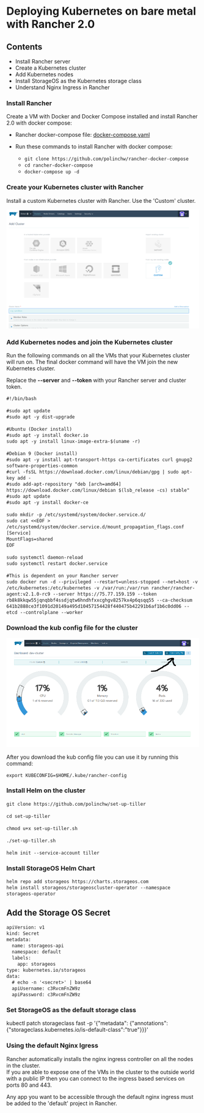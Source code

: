 # Deploying Kubernetes on bare metal with Rancher 2.0

## Contents

+ Install Rancher server
+ Create a Kubernetes cluster
+ Add Kubernetes nodes
+ Install StorageOS as the Kubernetes storage class
+ Understand Nginx Ingress in Rancher


### Install Rancher

Create a VM with Docker and Docker Compose installed and install Rancher 2.0 with docker compose:

+ Rancher docker-compose file:
 [docker-compose.yaml](https://github.com/polinchw/rancher-docker-compose/blob/master/docker-compose.yaml)

+ Run these commands to install Rancher with docker compose:
    +  ```git clone https://github.com/polinchw/rancher-docker-compose ```
    +  ```cd rancher-docker-compose ```
    +  ```docker-compose up -d```

### Create your Kubernetes cluster with Rancher

Install a custom Kubernetes cluster with Rancher.  Use the 'Custom' cluster.

![Cluster!](images/rancher.png)

### Add Kubernetes nodes and join the Kubernetes cluster

Run the following commands on all the VMs that your Kubernetes cluster will run on.  The final docker command
will have the VM join the new Kubernetes cluster.

Replace the **--server** and **--token** with your Rancher server and cluster token.

```
#!/bin/bash

#sudo apt update
#sudo apt -y dist-upgrade

#Ubuntu (Docker install)
#sudo apt -y install docker.io
sudo apt -y install linux-image-extra-$(uname -r)

#Debian 9 (Docker install)
#sudo apt -y install apt-transport-https ca-certificates curl gnupg2 software-properties-common
#curl -fsSL https://download.docker.com/linux/debian/gpg | sudo apt-key add -
#sudo add-apt-repository "deb [arch=amd64] https://download.docker.com/linux/debian $(lsb_release -cs) stable"
#sudo apt update
#sudo apt -y install docker-ce

sudo mkdir -p /etc/systemd/system/docker.service.d/
sudo cat <<EOF > /etc/systemd/system/docker.service.d/mount_propagation_flags.conf
[Service]
MountFlags=shared
EOF

sudo systemctl daemon-reload
sudo systemctl restart docker.service

#This is dependent on your Rancher server
sudo docker run -d --privileged --restart=unless-stopped --net=host -v /etc/kubernetes:/etc/kubernetes -v /var/run:/var/run rancher/rancher-agent:v2.1.0-rc9 --server https://75.77.159.159 --token rb8k8kkqw55jqnqbbf4ssdjqtw6hndhfxxcghgv8257kx4p6qsqq55 --ca-checksum 641b2888ce3f1091d20149a495d10457154428f440475b42291b6af1b6c0dd06 --etcd --controlplane --worker
```

### Download the kub config file for the cluster

![Helloservice!](images/kube.png)

After you download the kub config file you can use it by running this command:

```
export KUBECONFIG=$HOME/.kube/rancher-config
```

### Install Helm on the cluster

```
git clone https://github.com/polinchw/set-up-tiller

cd set-up-tiller

chmod u+x set-up-tiller.sh

./set-up-tiller.sh

helm init --service-account tiller

```

### Install StorageOS Helm Chart

```
helm repo add storageos https://charts.storageos.com
helm install storageos/storageoscluster-operator --namespace storageos-operator
```

## Add the Storage OS Secret
```
apiVersion: v1
kind: Secret
metadata:
  name: storageos-api
  namespace: default
  labels:
    app: storageos
type: kubernetes.io/storageos
data:
  # echo -n '<secret>' | base64
  apiUsername: c3RvcmFnZW9z
  apiPassword: c3RvcmFnZW9z

```

### Set StorageOS as the default storage class

kubectl patch storageclass fast -p '{"metadata": {"annotations":{"storageclass.kubernetes.io/is-default-class":"true"}}}'

### Using the default Nginx Igress

Rancher automatically installs the nginx ingress controller on all the nodes in the cluster.  
If you are able to expose one of the VMs in the cluster to the outside world with a public IP
then you can connect to the ingress based services on ports 80 and 443.

Any app you want to be accessible through the default nginx ingress must be added to the 'default'
project in Rancher.

